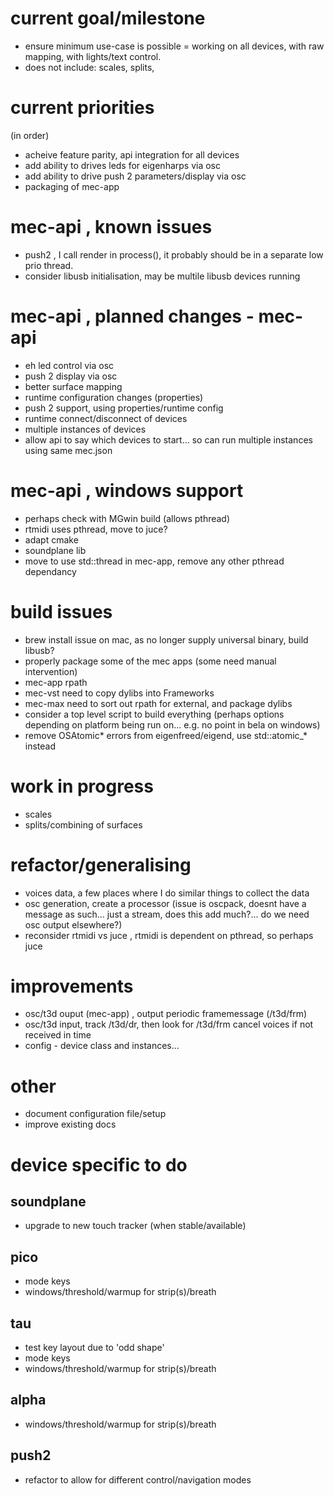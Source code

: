 # current goal/milestone
- ensure minimum use-case is possible = working on all devices, with raw mapping, with lights/text control. 
- does not include: scales, splits,

# current priorities
(in order)
- acheive feature parity, api integration for all devices
- add ability to drives leds for eigenharps via osc
- add ability to drive push 2 parameters/display via osc 
- packaging of mec-app

# mec-api , known issues
- push2 , I call render in process(), it probably should be in a separate low prio thread.
- consider libusb initialisation, may be multile libusb devices running

# mec-api , planned changes - mec-api
- eh led control via osc
- push 2 display via osc
- better surface mapping
- runtime configuration changes (properties)
- push 2 support, using properties/runtime config
- runtime connect/disconnect of devices
- multiple instances of devices
- allow api to say which devices to start... so can run multiple instances using same mec.json

# mec-api , windows support
- perhaps check with MGwin build (allows pthread)
- rtmidi uses pthread, move to juce?
- adapt cmake
- soundplane lib 
- move to use std::thread in mec-app, remove any other pthread dependancy 

# build issues
- brew install issue on mac, as no longer supply universal binary, build libusb?
- properly package some of the mec apps (some need manual intervention)
- mec-app rpath
- mec-vst need to copy dylibs into Frameworks
- mec-max need to sort out rpath for external, and package dylibs
- consider a top level script to build everything (perhaps options depending on platform being run on... e.g. no point in bela on windows)
- remove OSAtomic*  errors from eigenfreed/eigend, use std::atomic_* instead

# work in progress
- scales
- splits/combining of surfaces

# refactor/generalising
- voices data, a few places where I do similar things to collect the data
- osc generation, create a processor (issue is oscpack, doesnt have a message as such... just a stream, does this add much?... do we need osc output elsewhere?)
- reconsider rtmidi vs juce , rtmidi is dependent on pthread, so perhaps juce

# improvements
- osc/t3d ouput (mec-app) , output periodic framemessage (/t3d/frm)
- osc/t3d input, track /t3d/dr, then look for /t3d/frm cancel voices if not received in time
- config - device class and instances...

# other
- document configuration file/setup
- improve existing docs

# device specific to do
## soundplane
- upgrade to new touch tracker (when stable/available)

## pico
- mode keys
- windows/threshold/warmup for strip(s)/breath

## tau
- test key layout due to 'odd shape'
- mode keys
- windows/threshold/warmup for strip(s)/breath

## alpha
- windows/threshold/warmup for strip(s)/breath

## push2 
- refactor to allow for different control/navigation modes

